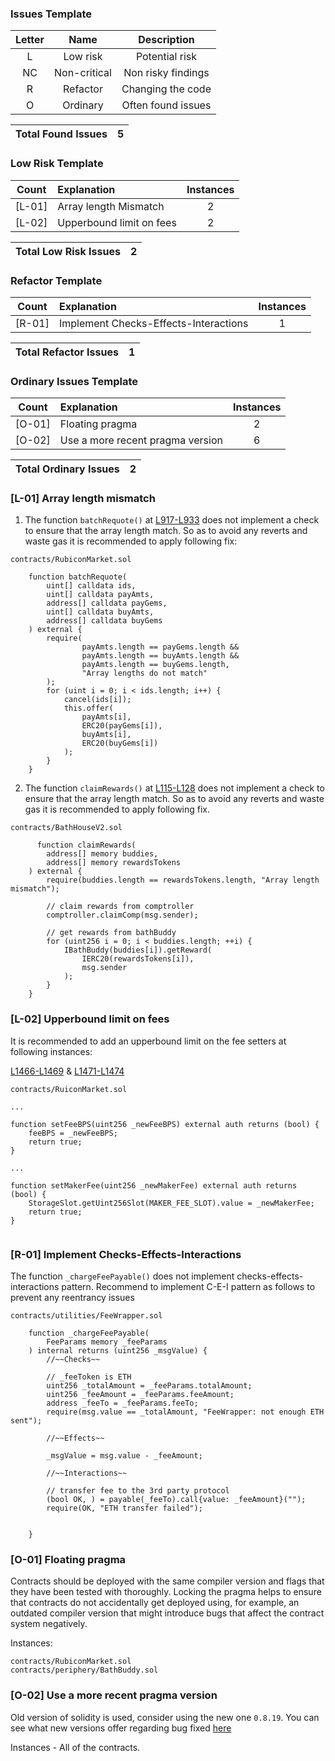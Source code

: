 ### Issues Template
| Letter | Name | Description |
|:--:|:-------:|:-------:|
| L  | Low risk | Potential risk |
| NC |  Non-critical | Non risky findings |
| R  | Refactor | Changing the code |
| O | Ordinary | Often found issues |

| Total Found Issues | 5 |
|:--:|:--:|

### Low Risk Template
| Count | Explanation | Instances |
|:--:|:-------|:--:|
| [L-01] | Array length Mismatch | 2 |
| [L-02] | Upperbound limit on fees | 2 |

| Total Low Risk Issues | 2 |
|:--:|:--:|

### Refactor Template
| Count | Explanation | Instances |
|:--:|:-------|:--:|
| [R-01] | Implement Checks-Effects-Interactions | 1 |

| Total Refactor Issues | 1 |
|:--:|:--:|

### Ordinary Issues Template
| Count | Explanation | Instances |
|:--:|:-------|:--:|
| [O-01] | Floating pragma | 2 |
| [O-02] | Use a more recent pragma version | 6 |

| Total Ordinary Issues | 2 |
|:--:|:--:|

### [L-01] Array length mismatch
1. The function `batchRequote()` at [L917-L933](https://github.com/code-423n4/2023-04-rubicon/blob/main/contracts/RubiconMarket.sol#L917-L933) does not implement a check to ensure that the array length match. So as to avoid any reverts and waste gas it is recommended to apply following fix:

```solidity
contracts/RubiconMarket.sol

    function batchRequote(
        uint[] calldata ids,
        uint[] calldata payAmts,
        address[] calldata payGems,
        uint[] calldata buyAmts,
        address[] calldata buyGems
    ) external {
	    require(
	            payAmts.length == payGems.length &&
                payAmts.length == buyAmts.length &&
                payAmts.length == buyGems.length,
	            "Array lengths do not match"
        );
        for (uint i = 0; i < ids.length; i++) {
            cancel(ids[i]);
            this.offer(
                payAmts[i],
                ERC20(payGems[i]),
                buyAmts[i],
                ERC20(buyGems[i])
            );
        }
    }
```

2. The function `claimRewards()` at [L115-L128](https://github.com/code-423n4/2023-04-rubicon/blob/main/contracts/BathHouseV2.sol#L115-L128) does not implement a check to ensure that the array length match. So as to avoid any reverts and waste gas it is recommended to apply following fix. 

```solidity
contracts/BathHouseV2.sol

      function claimRewards(
        address[] memory buddies,
        address[] memory rewardsTokens
    ) external {
        require(buddies.length == rewardsTokens.length, "Array length mismatch");
        
        // claim rewards from comptroller
        comptroller.claimComp(msg.sender);

        // get rewards from bathBuddy
        for (uint256 i = 0; i < buddies.length; ++i) {
            IBathBuddy(buddies[i]).getReward(
                IERC20(rewardsTokens[i]),
                msg.sender
            );
        }
    }
```



### [L-02] Upperbound limit on fees
It is recommended to add an upperbound limit on the fee setters at following instances:

[L1466-L1469](https://github.com/code-423n4/2023-04-rubicon/blob/main/contracts/RubiconMarket.sol#L1466-L1469) & [L1471-L1474](https://github.com/code-423n4/2023-04-rubicon/blob/main/contracts/RubiconMarket.sol#L1471-L1474)
```solidity
contracts/RuiconMarket.sol

...

function setFeeBPS(uint256 _newFeeBPS) external auth returns (bool) {
	feeBPS = _newFeeBPS;
	return true;
}

...

function setMakerFee(uint256 _newMakerFee) external auth returns (bool) {
	StorageSlot.getUint256Slot(MAKER_FEE_SLOT).value = _newMakerFee;
	return true;
}


```



### [R-01] Implement Checks-Effects-Interactions
The function `_chargeFeePayable()` does not implement checks-effects-interactions pattern.
Recommend to implement C-E-I pattern as follows to prevent any reentrancy issues

```solidity
contracts/utilities/FeeWrapper.sol

    function _chargeFeePayable(
        FeeParams memory _feeParams
    ) internal returns (uint256 _msgValue) {
	    //~~Checks~~
	    
		// _feeToken is ETH
        uint256 _totalAmount = _feeParams.totalAmount;
        uint256 _feeAmount = _feeParams.feeAmount;
        address _feeTo = _feeParams.feeTo;
        require(msg.value == _totalAmount, "FeeWrapper: not enough ETH sent");
		
		//~~Effects~~
		
		_msgValue = msg.value - _feeAmount;

		//~~Interactions~~
		
        // transfer fee to the 3rd party protocol
        (bool OK, ) = payable(_feeTo).call{value: _feeAmount}("");
        require(OK, "ETH transfer failed");
        

    }
```


### [O-01] Floating pragma
Contracts should be deployed with the same compiler version and flags that they have been tested with thoroughly. Locking the pragma helps to ensure that contracts do not accidentally get deployed using, for example, an outdated compiler version that might introduce bugs that affect the contract system negatively.

Instances:
```solidity
contracts/RubiconMarket.sol
contracts/periphery/BathBuddy.sol
```

### [O-02] Use a more recent pragma version
Old version of solidity is used, consider using the new one `0.8.19`.
You can see what new versions offer regarding bug fixed [here](https://github.com/ethereum/solidity/blob/develop/Changelog.md)

Instances - All of the contracts.
